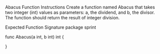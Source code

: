 Abacus Function
Instructions
Create a function named Abacus that takes two integer (int) values as parameters: a, the dividend, and b, the divisor. The function should return the result of integer division.

Expected Function Signature
package sprint

func Abacus(a int, b int) int {

}

